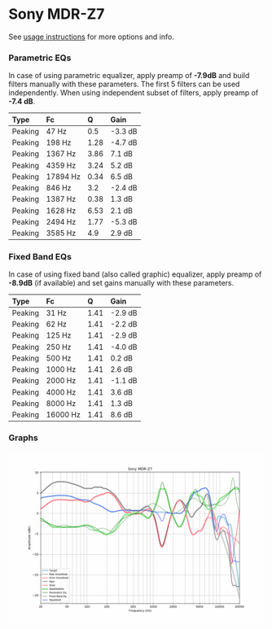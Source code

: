 # Sony MDR-Z7
See [usage instructions](https://github.com/jaakkopasanen/AutoEq#usage) for more options and info.

### Parametric EQs
In case of using parametric equalizer, apply preamp of **-7.9dB** and build filters manually
with these parameters. The first 5 filters can be used independently.
When using independent subset of filters, apply preamp of **-7.4 dB**.

| Type    | Fc       |    Q | Gain    |
|:--------|:---------|:-----|:--------|
| Peaking | 47 Hz    | 0.5  | -3.3 dB |
| Peaking | 198 Hz   | 1.28 | -4.7 dB |
| Peaking | 1367 Hz  | 3.86 | 7.1 dB  |
| Peaking | 4359 Hz  | 3.24 | 5.2 dB  |
| Peaking | 17894 Hz | 0.34 | 6.5 dB  |
| Peaking | 846 Hz   | 3.2  | -2.4 dB |
| Peaking | 1387 Hz  | 0.38 | 1.3 dB  |
| Peaking | 1628 Hz  | 6.53 | 2.1 dB  |
| Peaking | 2494 Hz  | 1.77 | -5.3 dB |
| Peaking | 3585 Hz  | 4.9  | 2.9 dB  |

### Fixed Band EQs
In case of using fixed band (also called graphic) equalizer, apply preamp of **-8.9dB**
(if available) and set gains manually with these parameters.

| Type    | Fc       |    Q | Gain    |
|:--------|:---------|:-----|:--------|
| Peaking | 31 Hz    | 1.41 | -2.9 dB |
| Peaking | 62 Hz    | 1.41 | -2.2 dB |
| Peaking | 125 Hz   | 1.41 | -2.9 dB |
| Peaking | 250 Hz   | 1.41 | -4.0 dB |
| Peaking | 500 Hz   | 1.41 | 0.2 dB  |
| Peaking | 1000 Hz  | 1.41 | 2.6 dB  |
| Peaking | 2000 Hz  | 1.41 | -1.1 dB |
| Peaking | 4000 Hz  | 1.41 | 3.6 dB  |
| Peaking | 8000 Hz  | 1.41 | 1.3 dB  |
| Peaking | 16000 Hz | 1.41 | 8.6 dB  |

### Graphs
![](./Sony%20MDR-Z7.png)